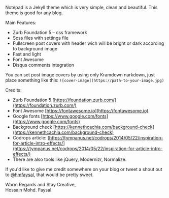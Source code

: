 Notepad is a Jekyll theme which is very simple, clean and beautiful. This theme is good for any blog.
  
Main Features:

* Zurb Foundation 5 – css framework
* Scss files with settings file
* Fullscreen post covers with header wich will be bright or dark according to background image
* Fast and light
* Font Awesome
* Disqus comments integration

You can set post image covers by using only Kramdown narkdown, just place something like this: `![cover-image](https://path-to-your-image.jpg)`

Credits:

* Zurb Foundation 5 [https://foundation.zurb.com/](https://foundation.zurb.com/)
* Font Awesome [https://fontawesome.io](https://fontawesome.io)
* Google fonts [https://www.google.com/fonts](https://www.google.com/fonts)
* Background check [https://kennethcachia.com/background-check](https://kennethcachia.com/background-check)
* Codrops article: [https://tympanus.net/codrops/2014/05/22/inspiration-for-article-intro-effects/](https://tympanus.net/codrops/2014/05/22/inspiration-for-article-intro-effects/)
* There are also tools like jQuery, Modernizr, Normalize.

If you'd like to give me credit somewhere on your blog or tweet a shout out to [@hmfaysal](https://twitter.com/hmfaysal), that would be pretty sweet.


Warm Regards and Stay Creative,  
Hossain Mohd. Faysal